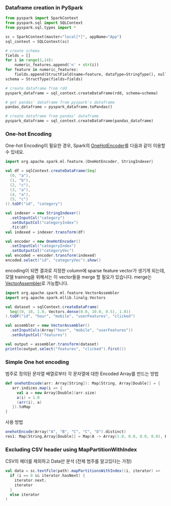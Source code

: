 

### Dataframe creation in PySpark

```Python
from pyspark import SparkContext
from pyspark.sql import SQLContext
from pyspark.sql.types import *

sc = SparkContext(master="local[*]", appName="App")
sql_context = SQLContext(sc)

# create schema
fields = []
for i in range(1,14):
    numeric_features.append('n' + str(i))
for feature in numeric_features:
    fields.append(StructField(name=feature, dataType=StringType(), nullable=True))
schema = StructType(fields=fields)

# create dataframe from rdd
pyspark_dataframe = sql_context.createDataFrame(rdd, schema=schema)

# get pandas' dataframe from pyspark's dataframe
pandas_dataframe = pyspark_dataframe.toPandas()

# create dataframe from pandas' dataframe
pyspark_dataframe = sql_context.createDataFrame(pandas_dataframe)
```

### One-hot Encoding
One-hot Encoding이 필요한 경우, Spark의 [OneHotEncoder](http://spark.apache.org/docs/latest/api/scala/index.html#org.apache.spark.ml.feature.OneHotEncoder)를 다음과 같이 이용할 수 있네요.
```Scala
import org.apache.spark.ml.feature.{OneHotEncoder, StringIndexer}

val df = sqlContext.createDataFrame(Seq(
  (0, "a"),
  (1, "b"),
  (2, "c"),
  (3, "a"),
  (4, "a"),
  (5, "c")
)).toDF("id", "category")

val indexer = new StringIndexer()
  .setInputCol("category")
  .setOutputCol("categoryIndex")
  .fit(df)
val indexed = indexer.transform(df)

val encoder = new OneHotEncoder()
  .setInputCol("categoryIndex")
  .setOutputCol("categoryVec")
val encoded = encoder.transform(indexed)
encoded.select("id", "categoryVec").show()
```

encoding이 되면 결과로 지정한 column에 sparse feature vector가 생기게 되는데, 모델 training을 위해서는 이 vector들을 merge 할 필요가 있습니다. merge는 [VectorAssembler](https://spark.apache.org/docs/latest/ml-features.html#vectorassembler)로 가능합니다.

```Scala
import org.apache.spark.ml.feature.VectorAssembler
import org.apache.spark.mllib.linalg.Vectors

val dataset = sqlContext.createDataFrame(
  Seq((0, 18, 1.0, Vectors.dense(0.0, 10.0, 0.5), 1.0))
).toDF("id", "hour", "mobile", "userFeatures", "clicked")

val assembler = new VectorAssembler()
  .setInputCols(Array("hour", "mobile", "userFeatures"))
  .setOutputCol("features")

val output = assembler.transform(dataset)
println(output.select("features", "clicked").first())
```

### Simple One hot encoding
범주로 정의된 문자열 배열로부터 각 문자열에 대한 Encoded Array를 만드는 방법
```scala
def onehotEncode(arr: Array[String]): Map[String, Array[Double]] = {
   arr.indices.map(i => {
     val a = new Array[Double](arr.size)
     a(i) = 1.0
     (arr(i), a)
   }).toMap
}
```
사용 방법
```scala
onehotEncode(Array("A", "B", "C", "C", "D").distinct)
res1: Map[String,Array[Double]] = Map(A -> Array(1.0, 0.0, 0.0, 0.0), B -> Array(0.0, 1.0, 0.0, 0.0), C -> Array(0.0, 0.0, 1.0, 0.0), D -> Array(0.0, 0.0, 0.0, 1.0))
```

### Excluding CSV header using MapPartitionWithIndex
CSV의 헤더를 제외하고 Data만 분석 (전체 범주를 알고있다는 가정)
``` scala 
val data = sc.textFile(path).mapPartitionsWithIndex((i, iterator) => 
  if (i == 0 && iterator.hasNext) {
    iterator.next;
    iterator
  } 
  else iterator
)
```


